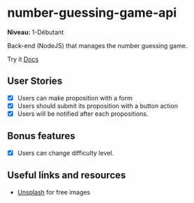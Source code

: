 # number-guessing-game-api

**Niveau:** 1-Débutant

Back-end (NodeJS) that manages the number guessing game.

Try it [Docs](https://api.alby-planet.com)

## User Stories

- [x] Users can make proposition with a form
- [x] Users should submit its proposition with a button action
- [x] Users will be notified after each propositions.

## Bonus features

- [x] Users can change difficulty level.

## Useful links and resources

- [Unsplash](https://unsplash.com/) for free images
